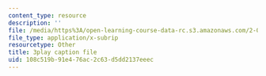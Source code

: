```yaml
---
content_type: resource
description: ''
file: /media/https%3A/open-learning-course-data-rc.s3.amazonaws.com/2-003sc-engineering-dynamics-fall-2011/108c519b91e476ac2c63d5dd2137eeec_f1pxiNDTyHc.srt
file_type: application/x-subrip
resourcetype: Other
title: 3play caption file
uid: 108c519b-91e4-76ac-2c63-d5dd2137eeec
---
```

